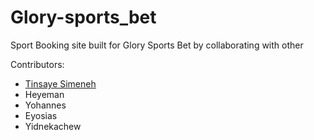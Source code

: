 # Glory-sports_bet
Sport Booking site built for Glory Sports Bet by collaborating with other

Contributors:
- [Tinsaye Simeneh](https://github.com/tinsaye-simeneh)
- Heyeman
- Yohannes
- Eyosias
- Yidnekachew 
